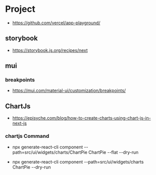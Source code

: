 # Project

- https://github.com/vercel/app-playground/


## storybook

- https://storybook.js.org/recipes/next

## mui

### breakpoints
- https://mui.com/material-ui/customization/breakpoints/


## ChartJs

- https://episyche.com/blog/how-to-create-charts-using-chart-js-in-next-js
 
### chartjs Command
 - npx generate-react-cli component --path=src/ui/widgets/charts/ChartPie ChartPie --flat --dry-run

 - npx generate-react-cli component --path=src/ui/widgets/charts ChartPie --dry-run

